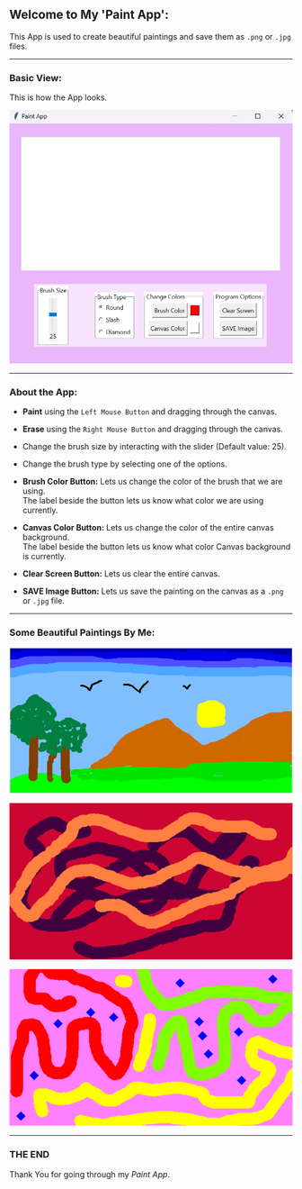 ## Welcome to My 'Paint App':
This App is used to create beautiful paintings and save them as `.png` or `.jpg` files.

---
### Basic View:
This is how the App looks.

![APP GUI](https://raw.githubusercontent.com/debroglie27/PaintApp/main/Images/UI_Image.png)

---
### About the App:
* **Paint** using the `Left Mouse Button` and dragging through the canvas.
* **Erase** using the `Right Mouse Button` and dragging through the canvas.  


* Change the brush size by interacting with the slider (Default value: 25).
* Change the brush type by selecting one of the options.  


* **Brush Color Button:** Lets us change the color of the brush that we are using.  
The label beside the button lets us know what color we are using currently. 
* **Canvas Color Button:** Lets us change the color of the entire canvas background.  
The label beside the button lets us know what color Canvas background is currently.  


* **Clear Screen Button:** Lets us clear the entire canvas.
* **SAVE Image Button:** Lets us save the painting on the canvas as a `.png` or `.jpg` file.

---
### Some Beautiful Paintings By Me:
![Scenery](https://raw.githubusercontent.com/debroglie27/PaintApp/main/Images/Scenery.png)

![image2](https://raw.githubusercontent.com/debroglie27/PaintApp/main/Images/image2.png)

![image3](https://raw.githubusercontent.com/debroglie27/PaintApp/main/Images/image3.png)

---
### THE END
Thank You for going through my *Paint App*.